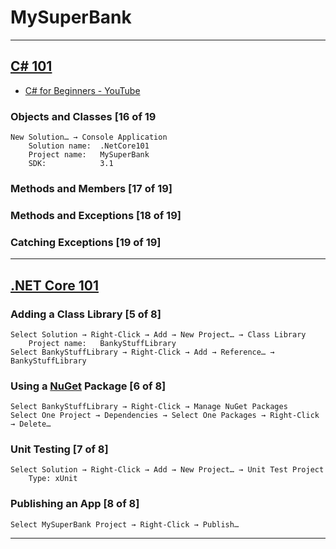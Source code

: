 # MySuperBank

---
## [C# 101](https://learn.microsoft.com/zh-cn/shows/csharp-101/)
- [C# for Beginners - YouTube](https://www.youtube.com/playlist?list=PLdo4fOcmZ0oVxKLQCHpiUWun7vlJJvUiN)
### Objects and Classes [16 of 19
    New Solution… → Console Application
        Solution name:  .NetCore101
        Project name:   MySuperBank
        SDK:            3.1
### Methods and Members [17 of 19]
### Methods and Exceptions [18 of 19]
### Catching Exceptions [19 of 19]

---
## [.NET Core 101](https://learn.microsoft.com/zh-cn/shows/net-core-101/)
### Adding a Class Library [5 of 8]
    Select Solution → Right-Click → Add → New Project… → Class Library
        Project name:   BankyStuffLibrary
    Select BankyStuffLibrary → Right-Click → Add → Reference… → BankyStuffLibrary
### Using a [NuGet](https://www.nuget.org/) Package [6 of 8]
    Select BankyStuffLibrary → Right-Click → Manage NuGet Packages
    Select One Project → Dependencies → Select One Packages → Right-Click → Delete…
### Unit Testing [7 of 8]
    Select Solution → Right-Click → Add → New Project… → Unit Test Project
        Type: xUnit
### Publishing an App [8 of 8]
    Select MySuperBank Project → Right-Click → Publish…
---
